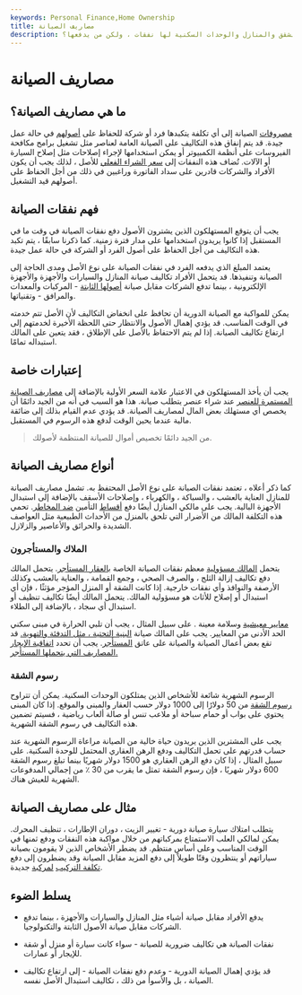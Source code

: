```yaml
---
keywords: Personal Finance,Home Ownership
title: مصاريف الصيانة
description: مصاريف الصيانة هي التكاليف المتكبدة للحفاظ على العنصر في حالة جيدة. الشقق والمنازل والوحدات السكنية لها نفقات ، ولكن من يدفعها؟
---
```


# مصاريف الصيانة
## ما هي مصاريف الصيانة؟

[مصروفات](/expense) الصيانة إلى أي تكلفة يتكبدها فرد أو شركة للحفاظ على [أصولهم](/asset) في حالة عمل جيدة. قد يتم إنفاق هذه التكاليف على الصيانة العامة لعناصر مثل تشغيل برامج مكافحة الفيروسات على أنظمة الكمبيوتر أو يمكن استخدامها لإجراء إصلاحات مثل إصلاح السيارة أو الآلات. تُضاف هذه النفقات إلى [سعر الشراء الفعلي](/purchaseprice) للأصل ، لذلك يجب أن يكون الأفراد والشركات قادرين على سداد الفاتورة وراغبين في ذلك من أجل الحفاظ على أصولهم قيد التشغيل.

## فهم نفقات الصيانة

يجب أن يتوقع المستهلكون الذين يشترون الأصول دفع نفقات الصيانة في وقت ما في المستقبل إذا كانوا يريدون استخدامها على مدار فترة زمنية. كما ذكرنا سابقًا ، يتم تكبد هذه التكاليف من أجل الحفاظ على أصول الفرد أو الشركة في حالة عمل جيدة.

يعتمد المبلغ الذي يدفعه الفرد في نفقات الصيانة على نوع الأصل ومدى الحاجة إلى الصيانة وتنفيذها. قد يتحمل الأفراد تكاليف صيانة المنازل والسيارات والأجهزة والأجهزة الإلكترونية ، بينما تدفع الشركات مقابل صيانة [أصولها الثابتة](/fixedasset) - المركبات والمعدات والمرافق - وتقنياتها.

يمكن للمواكبة مع الصيانة الدورية أن تحافظ على انخفاض التكاليف لأن الأصل تتم خدمته في الوقت المناسب. قد يؤدي إهمال الأصول والانتظار حتى اللحظة الأخيرة لخدمتهم إلى ارتفاع تكاليف الصيانة. إذا لم يتم الاحتفاظ بالأصل على الإطلاق ، فقد يتعين على المالك استبداله تمامًا.

## إعتبارات خاصة

يجب أن يأخذ المستهلكون في الاعتبار علامة السعر الأولية بالإضافة إلى [مصاريف الصيانة المستمرة للعنصر](/expense) عند شراء عنصر يتطلب صيانة. هذا هو السبب في أنه من الجيد دائمًا أن يخصص أي مستهلك بعض المال لمصاريف الصيانة. قد يؤدي عدم القيام بذلك إلى ضائقة مالية عندما يحين الوقت لدفع هذه الرسوم في المستقبل.

> من الجيد دائمًا تخصيص أموال للصيانة المنتظمة لأصولك.

>

## أنواع مصاريف الصيانة

كما ذكر أعلاه ، تعتمد نفقات الصيانة على نوع الأصل المحتفظ به. تشمل مصاريف الصيانة للمنازل العناية بالعشب ، والسباكة ، والكهرباء ، وإصلاحات الأسقف بالإضافة إلى استبدال الأجهزة البالية. يجب على مالكي المنازل أيضًا دفع [أقساط](/premium) التأمين [ضد المخاطر](/hazardinsurance). تحمي هذه التكلفة المالك من الأضرار التي تلحق بالمنزل من الأحداث الطبيعية مثل العواصف الشديدة والحرائق والأعاصير والزلازل.

### الملاك والمستأجرون

يتحمل [المالك مسؤولية](/landlord) معظم نفقات الصيانة الخاصة [بالعقار المستأجر](/residentialrentalproperty). يتحمل المالك دفع تكاليف إزالة الثلج ، والصرف الصحي ، وجمع القمامة ، والعناية بالعشب وكذلك الأرصفة والنوافذ وأي نفقات خارجية. إذا كانت الشقة أو المنزل المؤجر مؤثثًا ، فإن أي استبدال أو إصلاح للأثاث هو مسؤولية المالك. يتحمل المالك أيضًا تكاليف تنظيف أو استبدال أي سجاد ، بالإضافة إلى الطلاء.

[معايير معيشية](/standard-of-living) وسلامة معينة . على سبيل المثال ، يجب أن تلبي الحرارة في مبنى سكني الحد الأدنى من المعايير. يجب على المالك صيانة [البنية التحتية ، مثل التدفئة والتهوية.](/infrastructure) قد تقع بعض أعمال الصيانة والصيانة على عاتق [المستأجر](/lessee). يجب أن تحدد [اتفاقية الإيجار المصاريف التي يتحملها المستأجر.](/lease)

### رسوم الشقة

الرسوم الشهرية شائعة للأشخاص الذين يمتلكون الوحدات السكنية. يمكن أن تتراوح [رسوم الشقة](/condominium) من 50 دولارًا إلى 1000 دولار حسب العقار والمبنى والموقع. إذا كان المبنى يحتوي على بواب أو حمام سباحة أو ملاعب تنس أو صالة ألعاب رياضية ، فسيتم تضمين هذه التكاليف في رسوم الشقة الشهرية.

يجب على المشترين الذين يريدون حياة خالية من الصيانة مراعاة الرسوم الشهرية عند حساب قدرتهم على تحمل التكاليف ودفع الرهن العقاري المحتمل للوحدة السكنية. على سبيل المثال ، إذا كان دفع الرهن العقاري هو 1500 دولار شهريًا بينما تبلغ رسوم الشقة 600 دولار شهريًا ، فإن رسوم الشقة تمثل ما يقرب من 30 ٪ من إجمالي المدفوعات الشهرية للعيش هناك.

## مثال على مصاريف الصيانة

يتطلب امتلاك سيارة صيانة دورية - تغيير الزيت ، دوران الإطارات ، تنظيف المحرك. يمكن لمالكي العلب الاستمتاع بمركباتهم من خلال مواكبة هذه النفقات ودفع ثمنها في الوقت المناسب وعلى أساس منتظم. قد يضطر الأشخاص الذين لا يقومون بصيانة سياراتهم أو ينتظرون وقتًا طويلاً إلى دفع المزيد مقابل الصيانة وقد يضطرون إلى دفع [تكلفة التركيب](/replacementcost) [لمركبة](/replacementcost) جديدة.

## يسلط الضوء

- يدفع الأفراد مقابل صيانة أشياء مثل المنازل والسيارات والأجهزة ، بينما تدفع الشركات مقابل صيانة الأصول الثابتة والتكنولوجيا.

- نفقات الصيانة هي تكاليف ضرورية للصيانة - سواء كانت سيارة أو منزل أو شقة للإيجار أو عمارات.

- قد يؤدي إهمال الصيانة الدورية - وعدم دفع نفقات الصيانة - إلى ارتفاع تكاليف الصيانة ، بل والأسوأ من ذلك ، تكاليف استبدال الأصل نفسه.

